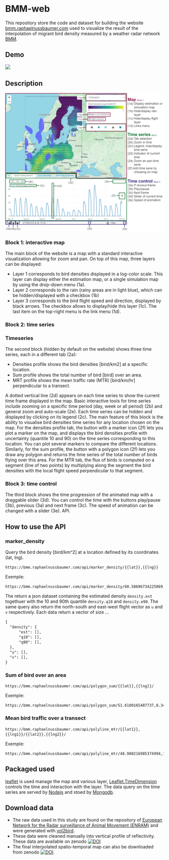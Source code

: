 # BMM-web
This repository store the code and dataset for building the website [bmm.raphaelnussbaumer.com](https://bmm.raphaelnussbaumer.com/) used to visualize the result of the interpolation of migrant bird density measured by a weather radar network [BMM](https://rafnuss-postdoc.github.io/BMM/).

## Demo

<img src="https://bmm.raphaelnussbaumer.com/BMM-web.gif">

## Description
<img src="FigureS5-1.png">

### Block 1: interactive map
The main block of the website is a map with a standard interactive visualization allowing for zoom and pan. On top of this map, three layers can be displayed: 
- Layer 1 corresponds to bird densities displayed in a log-color scale. This layer can display either the estimation map, or a single simulation map by using the drop-down menu (1a).
-	Layer 2 corresponds to the rain (rainy areas are in light blue), which can be hidden/displayed with a checkbox (1b)
-	Layer 3 corresponds to the bird flight speed and direction, displayed by black arrows. The checkbox allows to display/hide this layer (1c). 
The last item on the top-right menu is the link menu (1d).

### Block 2: time series

### Timeseries
The second block (hidden by default on the website) shows three time series, each in a different tab (2a): 
-	Densities profile shows the bird densities [bird/km2] at a specific location.
-	Sum profile shows the total number of bird [bird] over an area.
-	MRT profile shows the mean traffic rate (MTR) [bird/km/hr] perpendicular to a transect.

A dotted vertical line (2d) appears on each time series to show the current time frame displayed in the map. Basic interactive tools for time series include zooming on a specific time period (day, week or all period) (2b) and general zoom and auto-scale (2e). Each time series can be hidden and displayed by clicking on its legend (2c).
The main feature of this block is the ability to visualise bird densities time series for any location chosen on the map. For the densities profile tab, the button with a marker icon (2f) lets you plot a marker on the map, and displays the bird densities profile with uncertainty (quantile 10 and 90) on the time series corresponding to this location. You can plot several markers to compare the different locations. Similarly, for the sum profile, the button with a polygon icon (2f) lets you draw any polygon and returns the time series of the total number of birds flying over this area. For the MTR tab, the flux of birds is computed on a segment (line of two points) by multiplying along the segment the bird densities with the local flight speed perpendicular to that segment. 

### Block 3: time control
The third block shows the time progression of the animated map with a draggable slider (3d). You can control the time with the buttons play/pause (3b), previous (3a) and next frame (3c). The speed of animation can be changed with a slider (3e).
API.

## How to use the API

### marker_density

Query the bird density [bird/km^2] at a location defined by its coordinates (lat, lng). 
```
https://bmm.raphaelnussbaumer.com/api/marker_density/{{lat}},{{lng}}
```
Exemple:
```
https://bmm.raphaelnussbaumer.com/api/marker_density/60.58696734225869,14.941406250000002
```
The return a json dataset containing the estimated density `density.est` togethuer with the 10 and 90th quantile `density.q10` and `density.e90`. The same query also return the north-south and east-west flight vector as `u` and `v` respectively. Each data return a vector of size ... 
```
{
  "density": {
      "est": [],
      "q10": [],
      "q90": [],
  },
  "u": [],
  "v": [],
}
```


### Sum of bird over an area
```
https://bmm.raphaelnussbaumer.com/api/polygon_sum/{{lat}},{{lng}}/
```
Exemple:
```
https://bmm.raphaelnussbaumer.com/api/polygon_sum/51.6180165487737,8.349609375000002/49.61070993807422,7.954101562500001/49.5822260446217,12.260742187500002/52.214338608258224,17.226562500000004
```

### Mean bird traffic over a transect
```
https://bmm.raphaelnussbaumer.com/api/polyline_mtr/{{lat1}},{{lng1}}/{{lat2}},{{lng2}}/
```
Exemple:
```
https://bmm.raphaelnussbaumer.com/api/polyline_mtr/48.980216985374994,1.1425781250000002/45.89000815866184,8.525390625000002
```

## Packaged used
[leaflet](https://leafletjs.com/) is used manage the map and various layer, [Leaflet.TimeDimension](https://github.com/socib/Leaflet.TimeDimension) controls the time and interaction with the layer. The data query on the time series are served by [Nodejs](https://nodejs.org/) and stoed by [Mongodb](https://www.mongodb.com/). 

## Download data
- The raw data used in this study are found on the repository of [European Network for the Radar surveillance of Animal Movement (ENRAM)](http://enram.github.io/data-repository/) and were generated with [vol2bird](https://github.com/adokter/vol2bird).
- These data were cleaned manually into vertical profile of reflectivity. These data are available on zenodo [![DOI](https://zenodo.org/badge/DOI/10.5281/zenodo.3243397.svg)](https://doi.org/10.5281/zenodo.3243397)
- The final interpolated spatio-temporal map can also be downloaded from zenodo [![DOI](https://zenodo.org/badge/DOI/10.5281/zenodo.3243397.svg)](https://doi.org/10.5281/zenodo.3243397).
